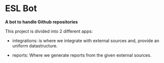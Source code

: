 # ESL Bot

**A bot to handle Github repositories**

This project is divided into 2 different apps:

  - integrations: is where we integrate with external sources and,
    provide an uniform datastructure.

  - reports: Where we generate reports from the given external 
    sources.